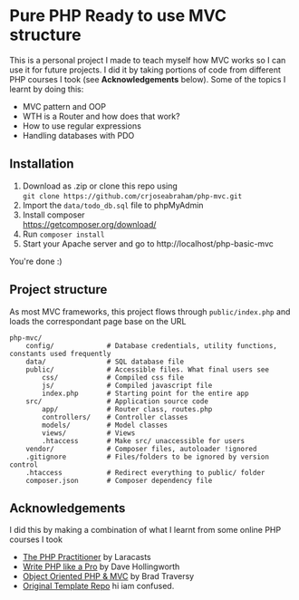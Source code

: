 # Pure PHP Ready to use MVC structure

This is a personal project I made to teach myself how MVC works so I can use it for future projects. I did it by taking portions of code from different PHP courses I took (see **Acknowledgements** below). Some of the topics I learnt by doing this:

- MVC pattern and OOP
- WTH is a Router and how does that work?
- How to use regular expressions
- Handling databases with PDO

## Installation

1. Download as .zip or clone this repo using  
   `git clone https://github.com/crjoseabraham/php-mvc.git`
2. Import the `data/todo_db.sql` file to phpMyAdmin
3. Install composer  
   https://getcomposer.org/download/
4. Run `composer install`
5. Start your Apache server and go to http://localhost/php-basic-mvc

You're done :)

## Project structure

As most MVC frameworks, this project flows through `public/index.php` and loads the correspondant page base on the URL

```
php-mvc/
    config/             # Database credentials, utility functions, constants used frequently
    data/               # SQL database file
    public/             # Accessible files. What final users see
        css/            # Compiled css file
        js/             # Compiled javascript file
        index.php       # Starting point for the entire app
    src/                # Application source code
        app/            # Router class, routes.php
        controllers/    # Controller classes
        models/         # Model classes
        views/          # Views
        .htaccess       # Make src/ unaccessible for users
    vendor/             # Composer files, autoloader !ignored
    .gitignore          # Files/folders to be ignored by version control
    .htaccess           # Redirect everything to public/ folder
    composer.json       # Composer dependency file
```

## Acknowledgements

I did this by making a combination of what I learnt from some online PHP courses I took

- [The PHP Practitioner](https://github.com/laracasts/The-PHP-Practitioner-Full-Source-Code) by Laracasts
- [Write PHP like a Pro](https://github.com/daveh/php-mvc) by Dave Hollingworth
- [Object Oriented PHP & MVC](https://www.udemy.com/object-oriented-php-mvc/) by Brad Traversy
- [Original Template Repo](https://github.com/crjoseabraham)
hi iam confused.

